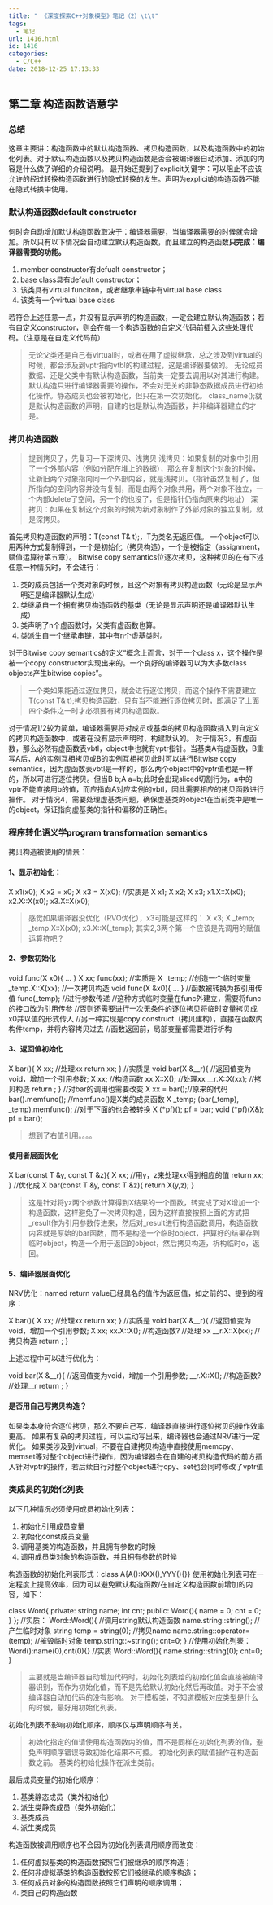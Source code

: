 ```yaml
---
title: " 《深度探索C++对象模型》笔记（2）\t\t"
tags:
  - 笔记
url: 1416.html
id: 1416
categories:
  - C/C++
date: 2018-12-25 17:13:33
---
```


第二章 构造函数语意学
-----------

### 总结

这章主要讲：构造函数中的默认构造函数、拷贝构造函数，以及构造函数中的初始化列表。对于默认构造函数以及拷贝构造函数是否会被编译器自动添加、添加的内容是什么做了详细的介绍说明。 最开始还提到了explicit关键字：可以阻止不应该允许的经过转换构造函数进行的隐式转换的发生。声明为explicit的构造函数不能在隐式转换中使用。

### 默认构造函数default constructor

何时会自动增加默认构造函数取决于：编译器需要，当编译器需要的时候就会增加。所以只有以下情况会自动建立默认构造函数，而且建立的构造函数**只完成：编译器需要的功能。**

1.  member constructor有defualt constructor；
2.  base class具有default constructor；
3.  该类具有virtual funciton，或者继承串链中有virtual base class
4.  该类有一个virtual base class

若符合上述任意一点，并没有显示声明的构造函数，一定会建立默认构造函数；若有自定义constructor，则会在每一个构造函数的自定义代码前插入这些处理代码。（注意是在自定义代码前）

> 无论父类还是自己有virtual时，或者在用了虚拟继承，总之涉及到virtual的时候，都会涉及到vptr指向vtbl的构建过程，这是编译器要做的。 无论成员数据、还是父类中有默认构造函数，当前类一定要去调用以对其进行构建。 默认构造只进行编译器需要的操作，不会对无关的非静态数据成员进行初始化操作。静态成员也会被初始化，但只在第一次初始化。 class_name();就是默认构造函数的声明，自建的也是默认构造函数，并非编译器建立的才是。

### 拷贝构造函数

> 提到拷贝了，先复习一下深拷贝、浅拷贝 浅拷贝：如果复制的对象中引用了一个外部内容（例如分配在堆上的数据），那么在复制这个对象的时候，让新旧两个对象指向同一个外部内容，就是浅拷贝。（指针虽然复制了，但所指向的空间内容并没有复制，而是由两个对象共用，两个对象不独立，一个内部delete了空间，另一个的也没了，但是指针仍指向原来的地址） 深拷贝：如果在复制这个对象的时候为新对象制作了外部对象的独立复制，就是深拷贝。

首先拷贝构造函数的声明：T(const T& t);，T为类名无返回值。 一个object可以用两种方式复制得到，一个是初始化（拷贝构造），一个是被指定（assignment，赋值运算符第五章）。 Bitwise copy semantics位逐次拷贝，这种拷贝的在有下述任意一种情况时，不会进行：

1.  类的成员包括一个类对象的时候，且这个对象有拷贝构造函数（无论是显示声明还是编译器默认生成）
2.  类继承自一个拥有拷贝构造函数的基类（无论是显示声明还是编译器默认生成）
3.  类声明了n个虚函数时，父类有虚函数也算。
4.  类派生自一个继承串链，其中有n个虚基类时。

对于Bitwise copy semantics的定义“概念上而言，对于一个class x，这个操作是被一个copy constructor实现出来的。一个良好的编译器可以为大多数class objects产生bitwise copies”。

> 一个类如果能通过逐位拷贝，就会进行逐位拷贝，而这个操作不需要建立T(const T& t);拷贝构造函数，只有当不能进行逐位拷贝时，即满足了上面四个条件之一时才必须要有拷贝构造函数。

对于情况1/2较为简单，编译器需要将对成员或基类的拷贝构造函数插入到自定义的拷贝构造函数中，或者在没有显示声明时，构建默认的。 对于情况3，有虚函数，那么必然有虚函数表vbtl，object中也就有vptr指针。当基类A有虚函数，B重写A后，A的实例互相拷贝或B的实例互相拷贝此时可以进行Bitwise copy semantics，因为虚函数表vbtl是一样的，那么两个object中的vptr值也是一样的，所以可进行逐位拷贝。但当B b;A a=b;此时会出现sliced切割行为，a中的vptr不能直接用b的值，而应指向A对应实例的vbtl，因此需要相应的拷贝函数进行操作。 对于情况4，需要处理虚基类问题，确保虚基类的object在当前类中是唯一的object，保证指向虚基类的指针和偏移的正确性。

### 程序转化语义学program transformation semantics

拷贝构造被使用的情景：

#### 1、显示初始化：

X x1(x0);
X x2 = x0;
X x3 = X(x0);
//实质是
X x1;
X x2;
X x3;
x1.X::X(x0);
x2.X::X(x0);
x3.X::X(x0);

> 感觉如果编译器没优化（RVO优化），x3可能是这样的： X x3; X \_temp; \_temp.X::X(x0); x3.X::X(_temp); 其实2,3两个第一个应该是先调用的赋值运算符吧？

#### 2、参数初始化

void func(X x0){ ... }
X xx;
func(xx);
//实质是
X _temp; //创造一个临时变量
_temp.X::X(xx);  //一次拷贝构造
void func(X &x0){ ... } //函数被转换为按引用传值
func(_temp); //进行参数传递
//这种方式临时变量在func外建立，需要将func的接口改为引用传参
//否则还需要进行一次无条件的逐位拷贝将临时变量拷贝成x0并以值的形式传入
//另一种实现是copy construct（拷贝建构），直接在函数内构件temp，并将内容拷贝过去
//函数返回前，局部变量都需要进行析构

#### 3、返回值初始化

X bar(){
    X xx;
    //处理xx
    return xx;
}
//实质是
void bar(X &__r){ //返回值变为void，增加一个引用参数; 
X xx;
//构造函数
xx.X::X(); 
//处理xx 
__r.X::X(xx); //拷贝构造
return ; 
}
//对bar的调用也需要改变
X xx = bar();//原来的代码 
bar().memfunc(); //memfunc()是X类的成员函数 
X \_temp; (bar(\_temp), _temp).memfunc();
//对于下面的也会被转换
X (*pf)(); 
pf = bar; 
void (*pf)(X&); 
pf = bar();

> 想到了右值引用。。。。

#### 使用者层面优化

X bar(const T &y, const T &z){
    X xx;
    //用y，z来处理xx得到相应的值
    return xx;
}
//优化成
X bar(const T &y, const T &z){
  return X(y,z);
}

> 这是针对将yz两个参数计算得到X结果的一个函数，转变成了对X增加一个构造函数，这样避免了一次拷贝构造，因为这样直接按照上面的方式把\_result作为引用参数传进来，然后对\_result进行构造函数调用，构造函数内容就是原始的bar函数，而不是构造一个临时object，把算好的结果存到临时object，构造一个用于返回的object，然后拷贝构造，析构临时o，返回。

#### 5、编译器层面优化

NRV优化：named return value已经具名的值作为返回值，如之前的3、提到的程序：

X bar(){ 
X xx; //处理xx 
return xx; } 
//实质是 
void bar(X &__r){ 
//返回值变为void，增加一个引用参数; 
X xx; 
xx.X::X(); //构造函数?
//处理
xx __r.X::X(xx); //拷贝构造 
return ; }

上述过程中可以进行优化为：

void bar(X &__r){ 
//返回值变为void，增加一个引用参数; 
__r.X::X(); //构造函数?
//处理__r
return ; }

#### 是否用自己写拷贝构造？

如果类本身符合逐位拷贝，那么不要自己写，编译器直接进行逐位拷贝的操作效率更高。 如果有复杂的拷贝过程，可以主动写出来，编译器也会通过NRV进行一定优化。 如果类涉及到virtual，不要在自建拷贝构造中直接使用memcpy、memset等对整个object进行操作，因为编译器会在自建的拷贝构造代码的前方插入针对vptr的操作，若后续自行对整个object进行cpy、set也会同时修改了vptr值

### 类成员的初始化列表

以下几种情况必须使用成员初始化列表：

1.  初始化引用成员变量
2.  初始化const成员变量
3.  调用基类的构造函数，并且拥有参数的时候
4.  调用成员类对象的构造函数，并且拥有参数的时候

构造函数的初始化列表形式：class A{A():XXX(),YYY(){}} 使用初始化列表可在一定程度上提高效率，因为可以避免默认构造函数/在自定义构造函数前增加的内容，如下：

class Word{
private:
    string name;
    int cnt;
public:
    Word(){
        name = 0;
        cnt = 0;
    }
};
//实质：
Word::Word(){ 
//调用string默认构造函数 
name.string::string(); 
//产生临时对象 
string temp = string(0); 
//拷贝name 
name.string::operator=(temp); 
//摧毁临时对象 
temp.string::~string();
cnt=0;
}
//使用初始化列表：
Word():name(0),cnt(0){}
//实质
Word::Word(){ 
name.string::string(0);
cnt=0;
}

> 主要就是当编译器自动增加代码时，初始化列表给的初始化值会直接被编译器识别，而作为初始化值，而不是先给默认初始化然后再改值。对于不会被编译器自动加代码的没有影响。 对于模板类，不知道模板对应类型是什么的时候，最好用初始化列表。

初始化列表不影响初始化顺序，顺序仅与声明顺序有关。

> 初始化指定的值请使用构造函数内的值，而不是同样在初始化列表的值，避免声明顺序错误导致初始化结果不可控。 初始化列表的赋值操作在构造函数之前。 基类的初始化操作在派生类前。

最后成员变量的初始化顺序：

1.  基类静态成员（类外初始化）
2.  派生类静态成员（类外初始化）
3.  基类成员
4.  派生类成员

构造函数被调用顺序也不会因为初始化列表调用顺序而改变：

1.  任何虚拟基类的构造函数按照它们被继承的顺序构造；
2.  任何非虚拟基类的构造函数按照它们被继承的顺序构造；
3.  任何成员对象的构造函数按照它们声明的顺序调用；
4.  类自己的构造函数